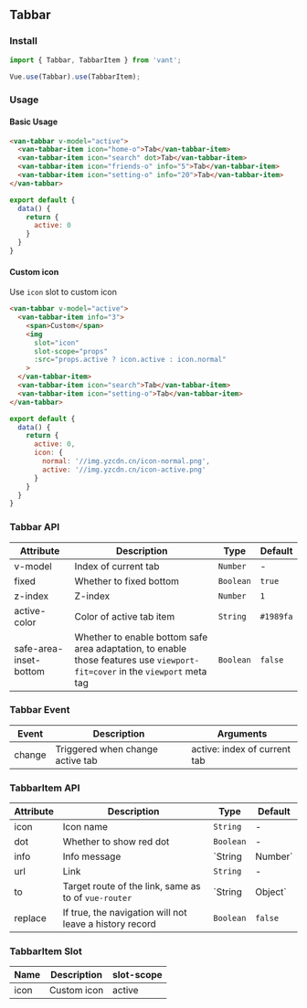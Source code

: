 ## Tabbar

### Install
``` javascript
import { Tabbar, TabbarItem } from 'vant';

Vue.use(Tabbar).use(TabbarItem);
```

### Usage

#### Basic Usage

```html
<van-tabbar v-model="active">
  <van-tabbar-item icon="home-o">Tab</van-tabbar-item>
  <van-tabbar-item icon="search" dot>Tab</van-tabbar-item>
  <van-tabbar-item icon="friends-o" info="5">Tab</van-tabbar-item>
  <van-tabbar-item icon="setting-o" info="20">Tab</van-tabbar-item>
</van-tabbar>
```

```javascript
export default {
  data() {
    return {
      active: 0
    }
  }
}
```

#### Custom icon

Use `icon` slot to custom icon

```html
<van-tabbar v-model="active">
  <van-tabbar-item info="3">
    <span>Custom</span>
    <img
      slot="icon"
      slot-scope="props"
      :src="props.active ? icon.active : icon.normal"
    >
  </van-tabbar-item>
  <van-tabbar-item icon="search">Tab</van-tabbar-item>
  <van-tabbar-item icon="setting-o">Tab</van-tabbar-item>
</van-tabbar>
```

```javascript
export default {
  data() {
    return {
      active: 0,
      icon: {
        normal: '//img.yzcdn.cn/icon-normal.png',
        active: '//img.yzcdn.cn/icon-active.png'
      }
    }
  }
}
```

### Tabbar API

| Attribute | Description | Type | Default |
|------|------|------|------|
| v-model | Index of current tab | `Number` | - |
| fixed | Whether to fixed bottom | `Boolean` | `true` |
| z-index | Z-index | `Number` | `1` |
| active-color | Color of active tab item | `String` | `#1989fa` |
| safe-area-inset-bottom | Whether to enable bottom safe area adaptation, to enable those features use `viewport-fit=cover` in the `viewport` meta tag | `Boolean` | `false` |

### Tabbar Event

| Event | Description | Arguments |
|------|------|------|
| change | Triggered when change active tab | active: index of current tab |

### TabbarItem API

| Attribute | Description | Type | Default |
|------|------|------|------|
| icon | Icon name | `String` | - |
| dot | Whether to show red dot | `Boolean` | - |
| info | Info message | `String | Number` | - |
| url | Link | `String` | - |
| to | Target route of the link, same as to of `vue-router` | `String | Object` | - |
| replace | If true, the navigation will not leave a history record | `Boolean` | `false` |

### TabbarItem Slot

| Name | Description | slot-scope |
|------|------|------|
| icon | Custom icon | active |
